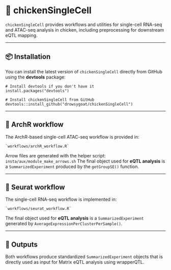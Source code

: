 # 🐔 chickenSingleCell

`chickenSingleCell` provides workflows and utilities for single-cell RNA-seq and ATAC-seq analysis in chicken, including preprocessing for downstream eQTL mapping.

---

## 📦 Installation

You can install the latest version of `chickenSingleCell` directly from GitHub using the **devtools** package:

    # Install devtools if you don't have it
    install.packages("devtools")

    # Install chickenSingleCell from GitHub
    devtools::install_github("drowsygoat/chickenSingleCell")

---

## 🧬 ArchR workflow

The ArchR-based single-cell ATAC-seq workflow is provided in:

    `workflows/archR_workflow.R`

Arrow files are generated with the helper script:
    `insta/aux/module_make_arrows.sh`
The final object used for **eQTL analysis** is a `SummarizedExperiment` produced by the `getGroupSE()` function.

---

## 🔬 Seurat workflow

The single-cell RNA-seq workflow is implemented in:

    `workflows/seurat_workflow.R`

The final object used for **eQTL analysis** is a `SummarizedExperiment` generated by `AverageExpressionPerClusterPerSample()`.

---

## 📁 Outputs

Both workflows produce standardized `SummarizedExperiment` objects that is directly used as input for Matrix eQTL analysis using wrapperQTL.
